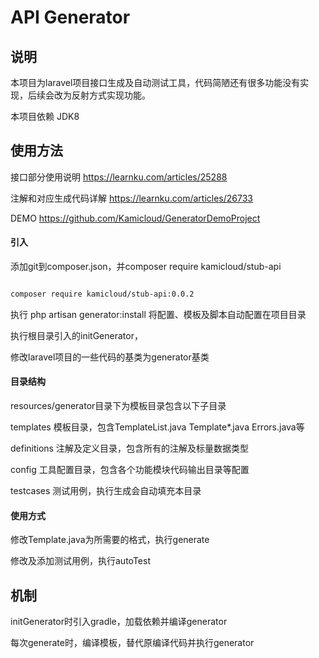 # API Generator

## 说明
本项目为laravel项目接口生成及自动测试工具，代码简陋还有很多功能没有实现，后续会改为反射方式实现功能。

本项目依赖 JDK8

## 使用方法

接口部分使用说明
https://learnku.com/articles/25288

注解和对应生成代码详解
https://learnku.com/articles/26733

DEMO
https://github.com/Kamicloud/GeneratorDemoProject

#### 引入
添加git到composer.json，并composer require kamicloud/stub-api

````bash

composer require kamicloud/stub-api:0.0.2

````
    
执行 php artisan generator:install 将配置、模板及脚本自动配置在项目目录

执行根目录引入的initGenerator，

修改laravel项目的一些代码的基类为generator基类

#### 目录结构
resources/generator目录下为模板目录包含以下子目录

templates 模板目录，包含TemplateList.java Template*.java Errors.java等

definitions 注解及定义目录，包含所有的注解及标量数据类型

config 工具配置目录，包含各个功能模块代码输出目录等配置

testcases 测试用例，执行生成会自动填充本目录

#### 使用方式

修改Template.java为所需要的格式，执行generate

修改及添加测试用例，执行autoTest

## 机制

initGenerator时引入gradle，加载依赖并编译generator

每次generate时，编译模板，替代原编译代码并执行generator
